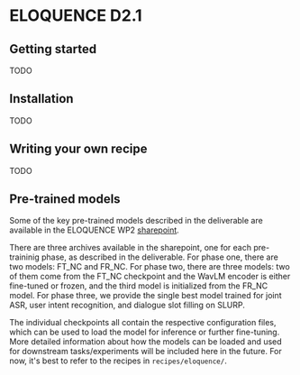 # ELOQUENCE D2.1

## Getting started
TODO

## Installation
TODO

## Writing your own recipe
TODO

## Pre-trained models

Some of the key pre-trained models described in the deliverable are available in the ELOQUENCE WP2 [sharepoint](https://telefonicacorp.sharepoint.com/:f:/r/sites/ELOQUENCE.TMEHI/Shared%20Documents/WP2/1.%20Deliverables/models_T2.1?csf=1&web=1&e=ycICTb).

There are three archives available in the sharepoint, one for each pre-traininig phase, as described in the deliverable. For phase one, there are two models: FT\_NC and FR\_NC. For phase two, there are three models: two of them come from the FT\_NC checkpoint and the WavLM encoder is either fine-tuned or frozen, and the third model is initialized from the FR\_NC model. For phase three, we provide the single best model trained for joint ASR, user intent recognition, and dialogue slot filling on SLURP.

The individual checkpoints all contain the respective configuration files, which can be used to load the model for inference or further fine-tuning. More detailed information about how the models can be loaded and used for downstream tasks/experiments will be included here in the future. For now, it's best to refer to the recipes in ```recipes/eloquence/```.
